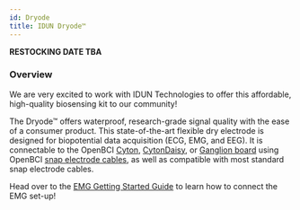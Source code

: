 ```yaml
---
id: Dryode
title: IDUN Dryode™
---
```


**RESTOCKING DATE TBA**

### Overview

We are very excited to work with IDUN Technologies to offer this affordable, high-quality biosensing kit to our community!

The Dryode™ offers waterproof, research-grade signal quality with the ease of a consumer product. This state-of-the-art flexible dry electrode is designed for biopotential data acquisition (ECG, EMG, and EEG). It is connectable to the OpenBCI [Cyton](https://shop.openbci.com/collections/frontpage/products/cyton-biosensing-board-8-channel), [CytonDaisy](https://shop.openbci.com/collections/frontpage/products/cyton-daisy-biosensing-boards-16-channel), or [Ganglion board](https://shop.openbci.com/collections/frontpage/products/ganglion-board) using OpenBCI [snap electrode cables](https://shop.openbci.com/collections/frontpage/products/emg-ecg-snap-electrode-cables), as well as compatible with most standard snap electrode cables.

Head over to the [EMG Getting Started Guide](01GettingStarted/02-Biosensing-Setups/02-EMG-Setup.md) to learn how to connect the EMG set-up!
